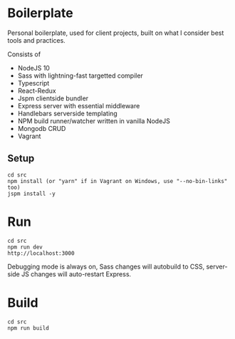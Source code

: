 # Boilerplate

Personal boilerplate, used for client projects, built on what I consider best tools and practices.

Consists of 

- NodeJS 10 
- Sass with lightning-fast targetted compiler
- Typescript
- React-Redux
- Jspm clientside bundler
- Express server with essential middleware
- Handlebars serverside templating
- NPM build runner/watcher written in vanilla NodeJS
- Mongodb CRUD
- Vagrant


## Setup

    cd src
    npm install (or "yarn" if in Vagrant on Windows, use "--no-bin-links" too)
    jspm install -y

# Run

    cd src
    npm run dev
    http://localhost:3000

Debugging mode is always on, Sass changes will autobuild to CSS, server-side JS changes will auto-restart Express.

# Build

    cd src
    npm run build
